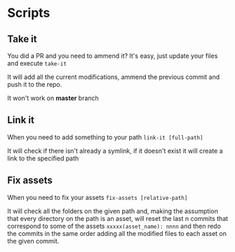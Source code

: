# Scripts

## Take it

You did a PR and you need to ammend it? It's easy, just update your files and execute `take-it`

It will add all the current modifications, ammend the previous commit and push it to the repo.

It won't work on **master** branch

## Link it

When you need to add something to your path `link-it [full-path]`

It will check if there isn't already a symlink, if it doesn't exist it will create a link to the specified path

## Fix assets

When you need to fix your assets `fix-assets [relative-path]`

It will check all the folders on the given path and, making the assumption that every directory on the path is an asset, will reset the last n commits that correspond to some of the assets `xxxxx(asset_name): nnnn` and then redo the commits in the same order adding all the modified files to each asset on the given commit.
